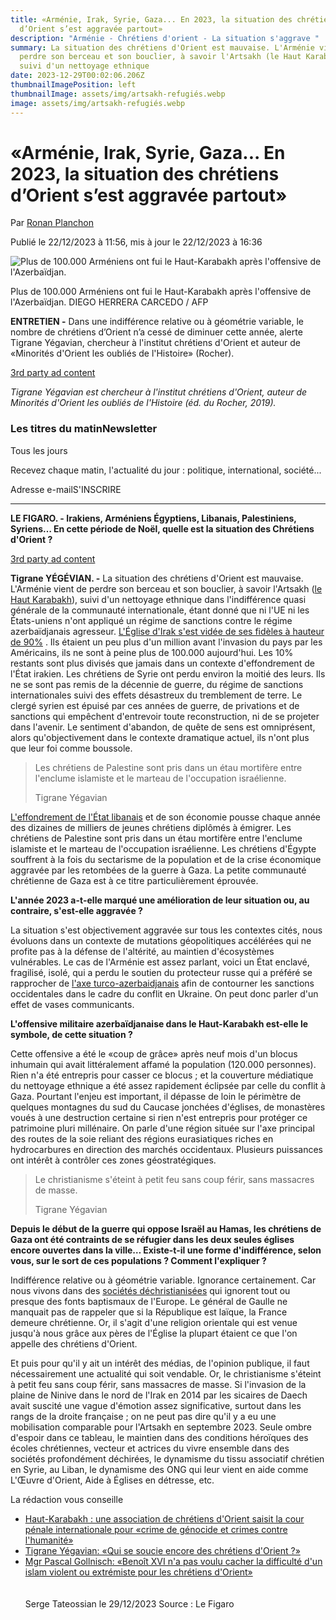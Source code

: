 ```yaml
---
title: «Arménie, Irak, Syrie, Gaza... En 2023, la situation des chrétiens
  d’Orient s’est aggravée partout»
description: "Arménie - Chrétiens d'orient - La situation s'aggrave "
summary: La situation des chrétiens d'Orient est mauvaise. L'Arménie vient de
  perdre son berceau et son bouclier, à savoir l'Artsakh (le Haut Karabakh),
  suivi d'un nettoyage ethnique
date: 2023-12-29T00:02:06.206Z
thumbnailImagePosition: left
thumbnailImage: assets/img/artsakh-refugiés.webp
image: assets/img/artsakh-refugiés.webp
---
```

# «Arménie, Irak, Syrie, Gaza... En 2023, la situation des chrétiens d’Orient s’est aggravée partout»

Par [Ronan Planchon](https://www.lefigaro.fr/auteur/ronan-planchon)

Publié le 22/12/2023 à 11:56, mis à jour le 22/12/2023 à 16:36



![Plus de 100.000 Arméniens ont fui le Haut-Karabakh après l'offensive de l'Azerbaïdjan.](<>)

Plus de 100.000 Arméniens ont fui le Haut-Karabakh après l'offensive de l'Azerbaïdjan. DIEGO HERRERA CARCEDO / AFP

**ENTRETIEN -** Dans une indifférence relative ou à géométrie variable, le nombre de chrétiens d’Orient n’a cessé de diminuer cette année, alerte Tigrane Yégavian, chercheur à l'institut chrétiens d'Orient et auteur de «Minorités d'Orient les oubliés de l'Histoire» (Rocher).

[3rd party ad content](https://6661c007178179e3aba6ebfd74d3d3ed.safeframe.googlesyndication.com/safeframe/1-0-40/html/container.html)

*Tigrane Yégavian est chercheur à l'institut chrétiens d'Orient, auteur de Minorités d'Orient les oubliés de l'Histoire (éd. du Rocher, 2019).*

### Les titres du matinNewsletter

Tous les jours

Recevez chaque matin, l'actualité du jour : politique, international, société...

Adresse e-mailS'INSCRIRE

- - -

**LE FIGARO. - Irakiens, Arméniens Égyptiens, Libanais, Palestiniens, Syriens… En cette période de Noël, quelle est la situation des Chrétiens d'Orient ?**

[3rd party ad content](https://6661c007178179e3aba6ebfd74d3d3ed.safeframe.googlesyndication.com/safeframe/1-0-40/html/container.html)

**Tigrane YÉGÉVIAN. -** La situation des chrétiens d'Orient est mauvaise. L'Arménie vient de perdre son berceau et son bouclier, à savoir l'Artsakh ([le Haut Karabakh](http://www.lefigaro.fr/international/haut-karabakh-en-armant-l-armenie-paris-prepare-le-terrain-pour-une-guerre-declare-le-president-20231121)), suivi d'un nettoyage ethnique dans l'indifférence quasi générale de la communauté internationale, étant donné que ni l'UE ni les États-uniens n'ont appliqué un régime de sanctions contre le régime azerbaïdjanais agresseur. [L'Église d'Irak s'est vidée de ses fidèles à hauteur de 90%](https://www.lefigaro.fr/international/en-une-generation-la-population-chretienne-d-irak-a-diminue-de-plus-de-90-20191126) . Ils étaient un peu plus d'un million avant l'invasion du pays par les Américains, ils ne sont à peine plus de 100.000 aujourd'hui. Les 10% restants sont plus divisés que jamais dans un contexte d'effondrement de l'État irakien. Les chrétiens de Syrie ont perdu environ la moitié des leurs. Ils ne se sont pas remis de la décennie de guerre, du régime de sanctions internationales suivi des effets désastreux du tremblement de terre. Le clergé syrien est épuisé par ces années de guerre, de privations et de sanctions qui empêchent d'entrevoir toute reconstruction, ni de se projeter dans l'avenir. Le sentiment d'abandon, de quête de sens est omniprésent, alors qu'objectivement dans le contexte dramatique actuel, ils n'ont plus que leur foi comme boussole.

> Les chrétiens de Palestine sont pris dans un étau mortifère entre l'enclume islamiste et le marteau de l'occupation israélienne.
>
> Tigrane Yégavian

[L'effondrement de l'État libanais](https://www.lefigaro.fr/international/le-liban-face-a-l-effondrement-de-ses-services-publics-20221207) et de son économie pousse chaque année des dizaines de milliers de jeunes chrétiens diplômés à émigrer. Les chrétiens de Palestine sont pris dans un étau mortifère entre l'enclume islamiste et le marteau de l'occupation israélienne. Les chrétiens d'Égypte souffrent à la fois du sectarisme de la population et de la crise économique aggravée par les retombées de la guerre à Gaza. La petite communauté chrétienne de Gaza est à ce titre particulièrement éprouvée.

**L'année 2023 a-t-elle marqué une amélioration de leur situation ou, au contraire, s'est-elle aggravée ?**

La situation s'est objectivement aggravée sur tous les contextes cités, nous évoluons dans un contexte de mutations géopolitiques accélérées qui ne profite pas à la défense de l'altérité, au maintien d'écosystèmes vulnérables. Le cas de l'Arménie est assez parlant, voici un État enclavé, fragilisé, isolé, qui a perdu le soutien du protecteur russe qui a préféré se rapprocher de [l'axe turco-azerbaidjanais](http://www.lefigaro.fr/international/erdogan-et-aliev-se-rencontreront-lundi-dans-l-enclave-azerbaidjanaise-du-nakhitchevan-20230924) afin de contourner les sanctions occidentales dans le cadre du conflit en Ukraine. On peut donc parler d'un effet de vases communicants.

**L'offensive militaire azerbaïdjanaise dans le Haut-Karabakh est-elle le symbole, de cette situation ?**

Cette offensive a été le «coup de grâce» après neuf mois d'un blocus inhumain qui avait littéralement affamé la population (120.000 personnes). Rien n'a été entrepris pour casser ce blocus ; et la couverture médiatique du nettoyage ethnique a été assez rapidement éclipsée par celle du conflit à Gaza. Pourtant l'enjeu est important, il dépasse de loin le périmètre de quelques montagnes du sud du Caucase jonchées d'églises, de monastères voués à une destruction certaine si rien n'est entrepris pour protéger ce patrimoine pluri millénaire. On parle d'une région située sur l'axe principal des routes de la soie reliant des régions eurasiatiques riches en hydrocarbures en direction des marchés occidentaux. Plusieurs puissances ont intérêt à contrôler ces zones géostratégiques.

> Le christianisme s'éteint à petit feu sans coup férir, sans massacres de masse.
>
> Tigrane Yégavian

**Depuis le début de la guerre qui oppose Israël au Hamas, les chrétiens de Gaza ont été contraints de se réfugier dans les deux seules églises encore ouvertes dans la ville… Existe-t-il une forme d'indifférence, selon vous, sur le sort de ces populations ? Comment l'expliquer ?**

Indifférence relative ou à géométrie variable. Ignorance certainement. Car nous vivons dans des [sociétés déchristianisées](http://www.lefigaro.fr/vox/religion/pierre-manent-le-pape-l-immigration-et-l-eglise-catholique-face-aux-nations-20230925) qui ignorent tout ou presque des fonts baptismaux de l'Europe. Le général de Gaulle ne manquait pas de rappeler que si la République est laïque, la France demeure chrétienne. Or, il s'agit d'une religion orientale qui est venue jusqu'à nous grâce aux pères de l'Église la plupart étaient ce que l'on appelle des chrétiens d'Orient.

Et puis pour qu'il y ait un intérêt des médias, de l'opinion publique, il faut nécessairement une actualité qui soit vendable. Or, le christianisme s'éteint à petit feu sans coup férir, sans massacres de masse. Si l'invasion de la plaine de Ninive dans le nord de l'Irak en 2014 par les sicaires de Daech avait suscité une vague d'émotion assez significative, surtout dans les rangs de la droite française ; on ne peut pas dire qu'il y a eu une mobilisation comparable pour l'Artsakh en septembre 2023. Seule ombre d'espoir dans ce tableau, le maintien dans des conditions héroïques des écoles chrétiennes, vecteur et actrices du vivre ensemble dans des sociétés profondément déchirées, le dynamisme du tissu associatif chrétien en Syrie, au Liban, le dynamisme des ONG qui leur vient en aide comme L'Œuvre d'Orient, Aide à Églises en détresse, etc.

La rédaction vous conseille

* [Haut-Karabakh : une association de chrétiens d'Orient saisit la cour pénale internationale pour «crime de génocide et crimes contre l'humanité»](https://www.lefigaro.fr/actualite-france/haut-karabakh-une-association-de-chretiens-d-orient-saisit-la-cour-penale-internationale-pour-crime-de-genocide-et-crimes-contre-l-humanite-20231003)
* [Tigrane Yégavian: «Qui se soucie encore des chrétiens d'Orient ?»](https://www.lefigaro.fr/vox/monde/tigrane-yegavian-qui-se-soucie-encore-des-chretiens-d-orient-20230105)
* [Mgr Pascal Gollnisch: «Benoît XVI n'a pas voulu cacher la difficulté d'un islam violent ou extrémiste pour les chrétiens d'Orient»](https://www.lefigaro.fr/actualite-france/mgr-pascal-gollnisch-benoit-xvi-n-a-pas-voulu-cacher-la-difficulte-d-un-islam-violent-ou-extremiste-pour-les-chretiens-d-orient-20221231)\
  \
  \
  S﻿erge Tateossian le 29/12/2023   Source : Le Figaro